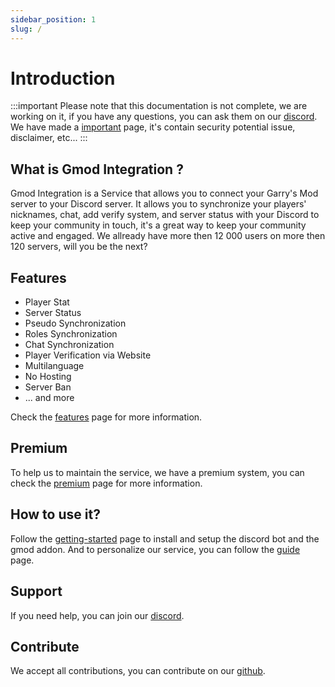 ```yaml
---
sidebar_position: 1
slug: /
---
```


# Introduction

:::important
Please note that this documentation is not complete, we are working on it, if you have any questions, you can ask them on our [discord](https://gmod-integration.com/discord). We have made a [important](/informations/disclaimer) page, it's contain security potential issue, disclaimer, etc...
:::

## What is Gmod Integration ?

Gmod Integration is a Service that allows you to connect your Garry's Mod server to your Discord server. It allows you to synchronize your players' nicknames, chat, add verify system, and server status with your Discord to keep your community in touch, it's a great way to keep your community active and engaged. We allready have more then 12 000 users on more then 120 servers, will you be the next?

## Features

- Player Stat
- Server Status
- Pseudo Synchronization
- Roles Synchronization
- Chat Synchronization
- Player Verification via Website
- Multilanguage
- No Hosting
- Server Ban
- ... and more

Check the [features](/features/guild_links) page for more information.

## Premium

To help us to maintain the service, we have a premium system, you can check the [premium](https://gmod-integration.com/premium) page for more information.

## How to use it?

Follow the [getting-started](/getting-started/installation) page to install and setup the discord bot and the gmod addon. And to personalize our service, you can follow the [guide](/guide/connect_server) page.

## Support

If you need help, you can join our [discord](https://gmod-integration.com/discord).

## Contribute

We accept all contributions, you can contribute on our [github](https://gmod-integration.com/github).
